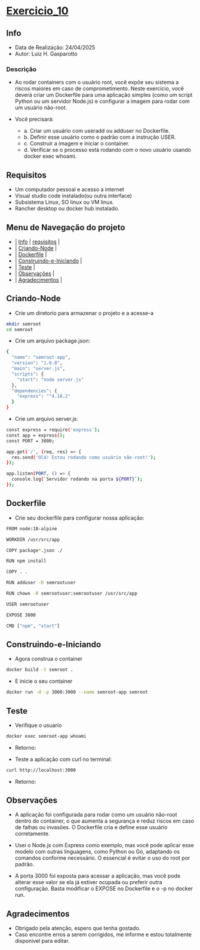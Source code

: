 # [Exercicio_10](#exercicio_10)

## Info
- Data de Realização: 24/04/2025
- Autor: Luiz H. Gasparotto

### Descrição
- Ao rodar containers com o usuário root, você expõe seu sistema a riscos maiores em caso de comprometimento. Neste exercício, você deverá criar um Dockerfile para uma aplicação simples (como um script Python ou um servidor Node.js) e configurar a imagem para rodar com um usuário não-root.

- Você precisará:
    - a. Criar um usuário com useradd ou adduser no Dockerfile.
    - b. Definir esse usuário como o padrão com a instrução USER.
    - c. Construir a imagem e iniciar o container.
    - d. Verificar se o processo está rodando com o novo usuário usando docker exec whoami.

## Requisitos
- Um computador pessoal e acesso a internet
- Visual studio code instalado(ou outra interface)
- Subsistema Linux, SO linux ou VM linux.
- Rancher desktop ou docker hub instalado.

## Menu de Navegação do projeto
- | [Info](#info) | [requisitos](#requisitos) |
- | [Criando-Node](#criando-node) |
- | [Dockerfile](#dockerfile) |
- | [Construindo-e-Iniciando](#construindo-e-iniciando) |
- | [Teste](#teste) |
- | [Observações](#Observações) |
- | [Agradecimentos](#Agradecimentos) |


## Criando-Node
- Crie um diretorio para armazenar o projeto e a acesse-a
```bash
mkdir semroot
cd semroot
```
- Crie um arquivo package.json:
```bash
{
  "name": "semroot-app",
  "version": "1.0.0",
  "main": "server.js",
  "scripts": {
    "start": "node server.js"
  },
  "dependencies": {
    "express": "^4.18.2"
  }
}
```
- Crie um arquivo server.js:
```bash
const express = require('express');
const app = express();
const PORT = 3000;

app.get('/', (req, res) => {
  res.send('Olá! Estou rodando como usuário não-root!');
});

app.listen(PORT, () => {
  console.log(`Servidor rodando na porta ${PORT}`);
});
```

## Dockerfile
- Crie seu dockerfile para configurar nossa aplicação:
```bash
FROM node:18-alpine

WORKDIR /usr/src/app

COPY package*.json ./

RUN npm install

COPY . .

RUN adduser -D semrootuser

RUN chown -R semrootuser:semrootuser /usr/src/app

USER semrootuser

EXPOSE 3000

CMD ["npm", "start"]
```
## Construindo-e-Iniciando
- Agora construa o container
```bash
docker build -t semroot .
```
- E inicie o seu container
```bash
docker run -d -p 3000:3000 --name semroot-app semroot
```

## Teste
- Verifique o usuario
```bash
docker exec semroot-app whoami
```
- Retorno:


- Teste a aplicação com curl no terminal:
```bash
curl http://localhost:3000
```
- Retorno:

## Observações
- A aplicação foi configurada para rodar como um usuário não-root dentro do container,
o que aumenta a segurança e reduz riscos em caso de falhas ou invasões.
O Dockerfile cria e define esse usuário corretamente.

- Usei o Node.js com Express como exemplo, mas você pode aplicar esse modelo
com outras linguagens, como Python ou Go, adaptando os comandos conforme necessário.
O essencial é evitar o uso do root por padrão.

- A porta 3000 foi exposta para acessar a aplicação, mas você pode alterar esse valor
se ela já estiver ocupada ou preferir outra configuração.
Basta modificar o EXPOSE no Dockerfile e o -p no docker run.

## Agradecimentos
- Obrigado pela atenção, espero que tenha gostado.
- Caso encontre erros a serem corrigidos, me informe e estou totalmente disponivel para editar.